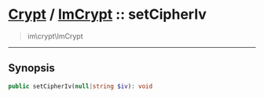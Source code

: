 # [Crypt](crypt.md) / [ImCrypt](crypt-ImCrypt.md) :: setCipherIv
 > im\crypt\ImCrypt
____

## Synopsis
```php
public setCipherIv(null|string $iv): void
```
